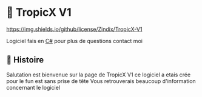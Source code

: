 # 🌴 TropicX V1

https://img.shields.io/github/license/Zindix/TropicX-V1

Logiciel fais en [C#](https://learn.microsoft.com/fr-fr/dotnet/csharp/) pour plus de questions contact moi

## 🏰 Histoire

Salutation est bienvenue sur la page de TropicX V1 ce logiciel a etais crée pour le fun est sans prise de tête
Vous retrouverais beaucoup d'information concernant le logiciel
